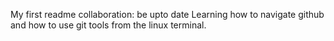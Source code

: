 My first readme
collaboration: be upto date
Learning how to navigate github and how to use git tools from the linux terminal.
